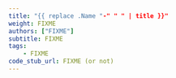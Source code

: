 ```yaml
---
title: "{{ replace .Name "-" " " | title }}"
weight: FIXME
authors: ["FIXME"]
subtitle: FIXME
tags:
    - FIXME
code_stub_url: FIXME (or not)
---
```

